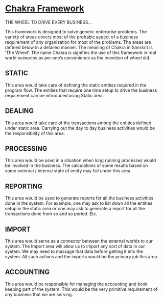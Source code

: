 # [Chakra Framework](https://chakraframework.wordpress.com/)
THE WHEEL TO DRIVE EVERY BUSINESS…

This framework is designed to solve generic enterprise problems. The variety of areas covers most of the probable aspect of a business requirement of any organization for most of the problems. The areas are defined below in a detailed manner.
The meaning of Chakra in Sanskrit is ‘The Wheel’. The name Chakra is signifies the use of this framework in real world scenarios as per one’s convenience as the invention of wheel did. 
## STATIC
This area would take care of defining the static entities required in the program flow. The entities that require one time setup to drive the business requirement can be introduced using Static area.
## DEALING
This area would take care of the transactions among the entities defined under static area. Carrying out the day to day business activities would be the responsibility of this area.
## PROCESSING
This area would be used in a situation when long running processes would be involved in the business. The calculations of some results based on some external / internal state of entity may fall under this area.
## REPORTING
This area would be used to generate reports for all the business activities done in the system. For example, one may ask to list down all the entities setup in the static area or one may ask to generate a report for all the transactions done from so and so period. Etc.
## IMPORT
This area would serve as a connector between the external worlds to our system. The Import area will allow us to import any sort of data in our system. We may need to massage that data before getting it into the system. All such actions and the imports would be the primary job this area.
## ACCOUNTING
This area would be responsible for managing the accounting and book keeping part of the system. This would be the very primitive requirement of any business that we are serving. 

